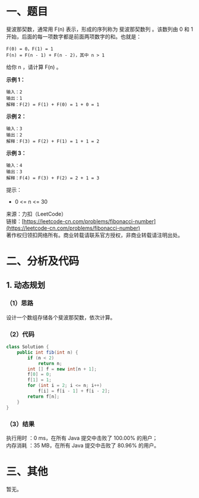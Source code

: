 # 一、题目
斐波那契数，通常用 F(n) 表示，形成的序列称为 斐波那契数列 。该数列由 0 和 1 开始，后面的每一项数字都是前面两项数字的和。也就是：    
```
F(0) = 0，F(1) = 1
F(n) = F(n - 1) + F(n - 2)，其中 n > 1
```
给你 n ，请计算 F(n) 。    
    
**示例 1：**    
```
输入：2
输出：1
解释：F(2) = F(1) + F(0) = 1 + 0 = 1
```
**示例 2：**   
```
输入：3
输出：2
解释：F(3) = F(2) + F(1) = 1 + 1 = 2
```
**示例 3：**   
```
输入：4
输出：3
解释：F(4) = F(3) + F(2) = 2 + 1 = 3
```
提示：   
- 0 <= n <= 30
    
来源：力扣（LeetCode）    
链接：[https://leetcode-cn.com/problems/fibonacci-number](https://leetcode-cn.com/problems/fibonacci-number)   
著作权归领扣网络所有。商业转载请联系官方授权，非商业转载请注明出处。    
# 二、分析及代码    
## 1. 动态规划
### （1）思路
设计一个数组存储各个斐波那契数，依次计算。    
### （2）代码
```Java
class Solution {
    public int fib(int n) {
        if (n < 2)
            return n;
        int [] f = new int[n + 1];
        f[0] = 0;
        f[1] = 1;
        for (int i = 2; i <= n; i++)
            f[i] = f[i - 1] + f[i - 2];
        return f[n];
    }
}
```
### （3）结果
执行用时 ：0 ms，在所有 Java 提交中击败了 100.00% 的用户；    
内存消耗 ：35 MB，在所有 Java 提交中击败了 80.96% 的用户。      
# 三、其他
暂无。  

